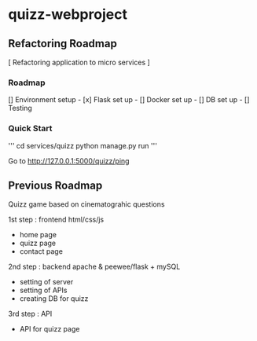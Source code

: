 # quizz-webproject

## Refactoring Roadmap
[ Refactoring application to micro services ]

### Roadmap
[] Environment setup
    - [x] Flask set up
    - [] Docker set up
    - [] DB set up
    - [] Testing

### Quick Start
'''
cd services/quizz
python manage.py run
'''

Go to http://127.0.0.1:5000/quizz/ping

## Previous Roadmap

Quizz game based on cinematograhic questions

1st step : frontend html/css/js
- home page
- quizz page
- contact page

2nd step : backend apache & peewee/flask + mySQL
- setting of server
- setting of APIs
- creating DB for quizz

3rd step : API
- API for quizz page
